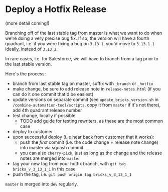 # Deploy a Hotfix Release

(more detail coming!)

Branching off of the last stable tag from master is what we want to do when we're doing a very precise bug fix. If so, the version will have a fourth quadrant, i.e. if you were fixing a bug on `3.13.1`, you'd move to `3.13.1.1` ideally, instead of `3.13.2`.

In rare cases, i.e. for Salesforce, we will have to branch from a tag prior to the last stable version.

Here's the process:

- branch from last stable tag on master, suffix with `_branch` or `_hotfix`
- make change, be sure to add release note in `release-notes.html` (if you can do it one commit that'd be easiest)
- update versions on separate commit (see `update_bricks_version.sh` in `/combine-automation-tool/scripts`, copy it from `master` if it's not there), add 4th quadrant release number
- test change, locally if possible
  - TODO add guide for testing rewriters, as these are the most common case
- deploy to customer
- upon successful deploy (i..e hear back from customer that it works):
	- push the _first_ commit (i.e. the code change + release note change) into master via squash commit
    - you can also `cherry-pick`, just as long as the change and the release notes are merged into `master`
- tag your new tag from your hotfix branch, with `git tag bricks_v_3_13_1_1` in this case
- push the tag, i.e. `git push origin tag bricks_v_3_13_1_1`

`master` is merged into `dev` regularly.

